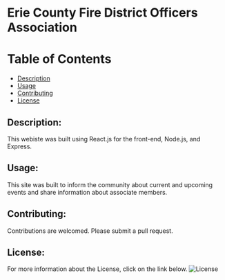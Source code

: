 # Erie County Fire District Officers Association 

# Table of Contents

- [Description](#description)
- [Usage](#usage)
- [Contributing](#contributing)
- [License](#license)

## Description:
This webiste was built using React.js for the front-end, Node.js, and Express. 

## Usage:
This site was built to inform the community about current and upcoming events and share information about associate members.

## Contributing:
Contributions are welcomed. Please submit a pull request.

## License:
For more information about the License, click on the link below.
![License](https://img.shields.io/badge/License-ISC-blue.svg "License Badge")
